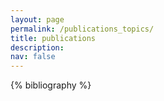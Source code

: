 ```yaml
---
layout: page
permalink: /publications_topics/
title: publications
description:
nav: false
---
```


<!-- _pages/publications.md -->
<div class="publications">

{% bibliography %}

</div>
